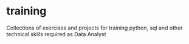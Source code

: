 # training

Collections of exercises and projects for training python, sql and other technical skills required as Data Analyst 
